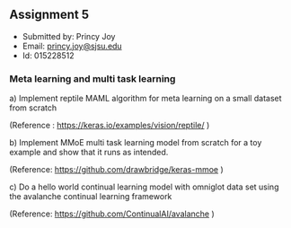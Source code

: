 ## Assignment 5

- Submitted by: Princy Joy
- Email: princy.joy@sjsu.edu
- Id: 015228512

### Meta learning and multi task learning

a) Implement reptile MAML algorithm for meta learning on a small dataset from scratch 

(Reference : https://keras.io/examples/vision/reptile/ ) 

 

b) Implement MMoE multi task learning model from scratch for a toy example and show that it runs as intended.

(Reference: https://github.com/drawbridge/keras-mmoe )

 

c) Do a hello world continual learning model with omniglot data set using the  avalanche continual learning framework 

(Reference: https://github.com/ContinualAI/avalanche )



 